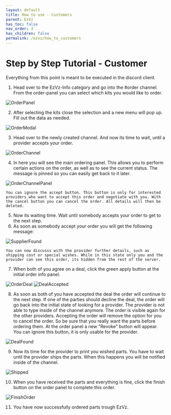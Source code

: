 ```yaml
---
layout: default
title: How to use - Customers
parent: EzVz
has_toc: false
nav_order: 3
has_children: false
permalink: /ezvz/how_to_customers
---
```


# Step by Step Tutorial - Customer

Everything from this point is meant to be executed in the discord client.

1. Head over to the EzVz-Info category and go into the #order channel. From the order-panel you can select which kits you would like to order.

![OrderPanel](/assets/images//ezvz/ezvz_order_panel.png)

2. After selecting the kits close the selection and a new menu will pop up.
   Fill out the data as needed.

![OrderModal](/assets/images//ezvz/ezvz_order_modal.png)

3. Head over to the newly created channel. And now its time to wait, until a provider accepts your order.

![OrderChannel](/assets/images//ezvz/ezvz_order_channel_link.png)

4. In here you will see the main ordering panel. This allows you to perform certain actions on the order, as well as to see the current status. The message is pinned so you can easily get back to it later.

![OrderChannelPanel](/assets/images//ezvz/ezvz_order_panel_channel.png)

    You can ignore the accept button. This button is only for interested providers who want to accept this order and negotiate with you. With the cancel button you can cancel the order. All details will then be deleted.

5. Now its waiting time. Wait until somebody accepts your order to get to the next step.
6. As soon as somebody accept your order you will get the following message:

![SupplierFound](/assets/images/ezvz/ezvz_order_supplier_found_new.png)

    You can now discusss with the provider further details, such as shipping cost or special wishes. While in this state only you and the provider can see this order, its hidden from the rest of the server.

7. When both of you agree on a deal, click the green apply button at the initial order info panel.

![OrderDeal](/assets/images/ezvz/ezvz_order_panel_deal.png)
![DealAccepted](/assets/images/ezvz/ezvz_order_deal_accepted.png)

8. As soon as both of you have accepted the deal the order will continue to the next step. If one of the parties should decline the deal, the order will go back into the initial state of looking for a provider. The provider is not able to type inside of the channel anymore. The order is visible again for the other providers. Accepting the order will remove the option for you to cancel the order. So be sure that you really want the parts before ordering them. At the order panel a new "Revoke" button will appear. You can ignore this button, it is only usable for the provider.

![DealFound](/assets/images/ezvz/ezvz_deal_found.png)

9. Now its time for the provider to print you wished parts. You have to wait until the provider ships the parts. When this happens you will be notified inside of the channel.

![Shipped](/assets/images/ezvz/ezvz_order_shipped.png)

10. When you have received the parts and everything is fine, click the finish button on the order panel to complete this order.

![FinishOrder](/assets/images/ezvz/ezvz_finish_order.png)

11. You have now successfully ordered parts trough EzVz.